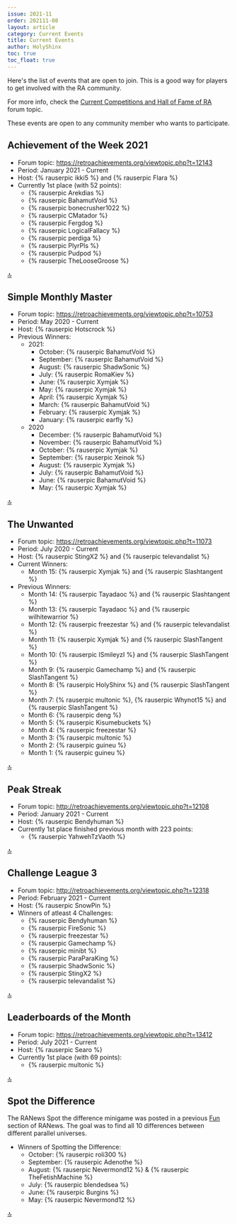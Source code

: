 ```yaml
---
issue: 2021-11
order: 202111-08
layout: article
category: Current Events
title: Current Events
author: HolyShinx
toc: true
toc_float: true
---
```


Here's the list of events that are open to join. This is a good way for players to get involved with the RA community.

For more info, check the [Current Competitions and Hall of Fame of RA](https://retroachievements.org/viewtopic.php?t=9014) forum topic.


These events are open to any community member who wants to participate.

## Achievement of the Week 2021

- Forum topic: <https://retroachievements.org/viewtopic.php?t=12143>
- Period: January 2021 - Current
- Host: {% rauserpic ikki5 %} and {% rauserpic Flara %}
- Currently 1st place (with 52 points):
  - {% rauserpic Arekdias %}
  - {% rauserpic BahamutVoid %}
  - {% rauserpic bonecrusher1022 %}
  - {% rauserpic CMatador %}
  - {% rauserpic Fergdog %}
  - {% rauserpic LogicalFallacy %}
  - {% rauserpic perdiga %}
  - {% rauserpic PlyrPls %}
  - {% rauserpic Pudpod %}
  - {% rauserpic TheLooseGroose %}
 
<a href="#top">:top:</a>


## Simple Monthly Master

- Forum topic: <https://retroachievements.org/viewtopic.php?t=10753>
- Period: May 2020 - Current
- Host: {% rauserpic Hotscrock %}
- Previous Winners:
  - 2021:
    - October: {% rauserpic BahamutVoid %}
    - September: {% rauserpic BahamutVoid %}
    - August: {% rauserpic ShadwSonic %}
    - July: {% rauserpic RomaKiev %}
    - June: {% rauserpic Xymjak %}
    - May: {% rauserpic Xymjak %}
    - April: {% rauserpic Xymjak %}
    - March: {% rauserpic BahamutVoid %}
    - February: {% rauserpic Xymjak %}
    - January: {% rauserpic earfly %}
  - 2020
    - December: {% rauserpic BahamutVoid %}
    - November: {% rauserpic BahamutVoid %}
    - October: {% rauserpic Xymjak %}
    - September: {% rauserpic Xeinok %}
    - August: {% rauserpic Xymjak %}
    - July: {% rauserpic BahamutVoid %}
    - June: {% rauserpic BahamutVoid %}
    - May: {% rauserpic Xymjak %}
  
<a href="#top">:top:</a>


## The Unwanted

- Forum topic: <https://retroachievements.org/viewtopic.php?t=11073>
- Period: July 2020 - Current
- Host: {% rauserpic StingX2 %} and {% rauserpic televandalist %}
- Current Winners:
    - Month 15: {% rauserpic Xymjak %} and {% rauserpic Slashtangent %}
- Previous Winners:
    - Month 14: {% rauserpic Tayadaoc %} and {% rauserpic Slashtangent %}
    - Month 13: {% rauserpic Tayadaoc %} and {% rauserpic wilhitewarrior %}
    - Month 12: {% rauserpic freezestar %} and {% rauserpic televandalist %}
    - Month 11: {% rauserpic Xymjak %} and {% rauserpic SlashTangent %}
    - Month 10: {% rauserpic ISmileyzI %} and {% rauserpic SlashTangent %}
    - Month 9: {% rauserpic Gamechamp %} and {% rauserpic SlashTangent %}
    - Month 8: {% rauserpic HolyShinx %} and {% rauserpic SlashTangent %}
    - Month 7: {% rauserpic multonic %}, {% rauserpic Whynot15 %} and {% rauserpic SlashTangent %}
    - Month 6: {% rauserpic deng %}
    - Month 5: {% rauserpic Kisumebuckets %}
    - Month 4: {% rauserpic freezestar %}
    - Month 3: {% rauserpic multonic %}
    - Month 2: {% rauserpic guineu %}
    - Month 1: {% rauserpic guineu %}

<a href="#top">:top:</a>


## Peak Streak

- Forum topic: <http://retroachievements.org/viewtopic.php?t=12108>
- Period: January 2021 - Current
- Host: {% rauserpic Bendyhuman %}
- Currently 1st place finished previous month with 223 points:
  - {% rauserpic YahwehTzVaoth %}

<a href="#top">:top:</a>


## Challenge League 3

- Forum topic: <http://retroachievements.org/viewtopic.php?t=12318>
- Period: February 2021 - Current
- Host: {% rauserpic SnowPin %}
- Winners of atleast 4 Challenges:
  -	{% rauserpic Bendyhuman %}
  -	{% rauserpic FireSonic %}
  - {% rauserpic freezestar %}
  - {% rauserpic Gamechamp %}
  - {% rauserpic minibt %}
  - {% rauserpic ParaParaKing %}
  - {% rauserpic ShadwSonic %}
  - {% rauserpic StingX2 %}
  - {% rauserpic televandalist %}

<a href="#top">:top:</a>

## Leaderboards of the Month

- Forum topic: <https://retroachievements.org/viewtopic.php?t=13412>
- Period: July 2021 - Current
- Host: {% rauserpic Searo %}
- Currently 1st place (with 69 points):
  - {% rauserpic multonic %}

<a href="#top">:top:</a>

## Spot the Difference

The RANews Spot the difference minigame was posted in a previous [Fun](fun) section of RANews.
The goal was to find all 10 differences between different parallel universes.

- Winners of Spotting the Difference:
  - October: {% rauserpic roli300 %}	
  - September: {% rauserpic Adenothe %}	
  - August: {% rauserpic Nevermond12 %} & {% rauserpic TheFetishMachine %}
  - July: {% rauserpic blendedsea %}
  - June: {% rauserpic Burgins %}
  - May: {% rauserpic Nevermond12 %}


<a href="#top">:top:</a>

